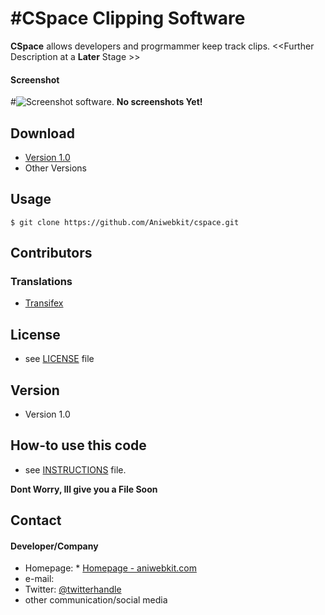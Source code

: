
#CSpace Clipping Software
======
**CSpace** allows developers and progrmammer keep track clips. <<Further Description at a **Later** Stage >>

#### Screenshot
#![Screenshot software](hhttps://avatars3.githubusercontent.com/u/19282223?v=3&s=84 "screenshot software").
**No screenshots Yet!**

## Download
* [Version 1.0](https://github.com/Aniwebkit/cspace/archive/master.zip)
* Other Versions

## Usage
```
$ git clone https://github.com/Aniwebkit/cspace.git

```

## Contributors

### Translations
* [Transifex](https://www.aniwebkit.com/CSpace/)


## License 
* see [LICENSE](https://github.com/Aniwebkit/cspace/blob/master/LICENSE.md) file

## Version 
* Version 1.0

## How-to use this code
* see [INSTRUCTIONS](https://aniwebkit.com/Aniwebkit/cspae/blob/master/INSTRUCTIONS.md) file.

**Dont Worry, Ill give you a File Soon**

## Contact
#### Developer/Company
* Homepage: * [Homepage - aniwebkit.com](http://aniwebkit.com)
* e-mail: 
* Twitter: [@twitterhandle](https://twitter.com/Elias_micqual)
* other communication/social media
